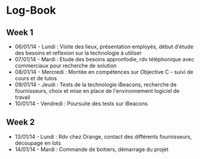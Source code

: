 Log-Book
=========

## Week 1
* 06/01/14 - Lundi : Visite des lieux, présentation employés, début d'étude des besoins et reflexion sur la technologie à utiliser
* 07/01/14 - Mardi : Etude des besoins appronfodie, rdv téléphonique avec commerciaux pour recherche de solution
* 08/01/14 - Mercredi : Montée en compétences sur Objective C - suivi de cours et de tutos
* 09/01/14 - Jeudi : Tests de la technologie iBeacons, recherche de fournisseurs, choix et mise en place de l'environnement logiciel de travail
* 10/01/14 - Vendredi : Poursuite des tests sur iBeacons

## Week 2
* 13/01/14 - Lundi : Rdv chez Orange, contact des différents fournisseurs, découpage en lots
* 14/01/14 - Mardi : Commande de boitiers, démarrage du projet
